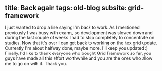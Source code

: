 title: Back again
tags: old-blog
subsite: grid-framework
---

I just wanted to drop a line saying I'm back to work. As I mentioned previously
I was busy with exams, so development was slowed down and during the last
couple of weeks I had to stop completely to concentrate on studies. Now that
it's over I can get back to working on the hex grid update. Currently I'm about
halfway done, maybe more. I'll keep you updated :) Finally, I'd like to thank
everyone who bought Grid Framework so far, you guys have made all this effort
worthwhile and you are the ones who allow me to go on with it. Thank you.
